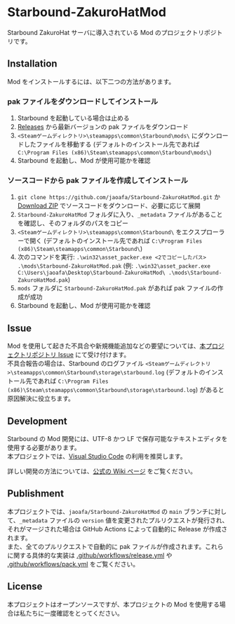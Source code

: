 # Starbound-ZakuroHatMod

Starbound ZakuroHat サーバに導入されている Mod のプロジェクトリポジトリです。

## Installation

Mod をインストールするには、以下二つの方法があります。

### pak ファイルをダウンロードしてインストール

1. Starbound を起動している場合は止める
2. [Releases](https://github.com/jaoafa/Starbound-ZakuroHatMod/releases) から最新バージョンの pak ファイルをダウンロード
3. `<Steamゲームディレクトリ>\steamapps\common\Starbound\mods\` にダウンロードしたファイルを移動する (デフォルトのインストール先であれば `C:\Program Files (x86)\Steam\steamapps\common\Starbound\mods\`)
4. Starbound を起動し、Mod が使用可能かを確認

### ソースコードから pak ファイルを作成してインストール

1. `git clone https://github.com/jaoafa/Starbound-ZakuroHatMod.git` か [Download ZIP](https://github.com/jaoafa/Starbound-ZakuroHatMod/archive/refs/heads/main.zip) でソースコードをダウンロード、必要に応じて展開
2. `Starbound-ZakuroHatMod` フォルダに入り、`_metadata` ファイルがあることを確認し、そのフォルダのパスをコピー
3. `<Steamゲームディレクトリ>\steamapps\common\Starbound\` をエクスプローラーで開く (デフォルトのインストール先であれば `C:\Program Files (x86)\Steam\steamapps\common\Starbound\`)
4. 次のコマンドを実行: `.\win32\asset_packer.exe <2でコピーしたパス> .\mods\Starbound-ZakuroHatMod.pak` (例: `.\win32\asset_packer.exe C:\Users\jaoafa\Desktop\Starbound-ZakuroHatMod\ .\mods\Starbound-ZakuroHatMod.pak`)
5. `mods` フォルダに `Starbound-ZakuroHatMod.pak` があれば pak ファイルの作成が成功
6. Starbound を起動し、Mod が使用可能かを確認

## Issue

Mod を使用して起きた不具合や新規機能追加などの要望については、[本プロジェクトリポジトリ Issue](https://github.com/jaoafa/Starbound-ZakuroHatMod/issues) にて受け付けます。  
不具合報告の場合は、Starbound のログファイル `<Steamゲームディレクトリ>\steamapps\common\Starbound\storage\starbound.log` (デフォルトのインストール先であれば `C:\Program Files (x86)\Steam\steamapps\common\Starbound\storage\starbound.log`) があると原因解決に役立ちます。

## Development

Starbound の Mod 開発には、UTF-8 かつ LF で保存可能なテキストエディタを使用する必要があります。  
本プロジェクトでは、[Visual Studio Code](https://code.visualstudio.com) の利用を推奨します。

詳しい開発の方法については、[公式の Wiki ページ](https://starbounder.org/Modding:Portal) をご覧ください。

## Publishment

本プロジェクトでは、`jaoafa/Starbound-ZakuroHatMod` の `main` ブランチに対して、`_metadata` ファイルの `version` 値を変更されたプルリクエストが発行され、それがマージされた場合は GitHub Actions によって自動的に Release が作成されます。  
また、全てのプルリクエストで自動的に pak ファイルが作成されます。これらに関する具体的な実装は [.github/workflows/release.yml](https://github.com/jaoafa/Starbound-ZakuroHatMod/blob/main/.github/workflows/release.yml) や [.github/workflows/pack.yml](https://github.com/jaoafa/Starbound-ZakuroHatMod/blob/main/.github/workflows/pack.yml) をご覧ください。

## License

本プロジェクトはオープンソースですが、本プロジェクトの Mod を使用する場合は私たちに一度確認をとってください。
